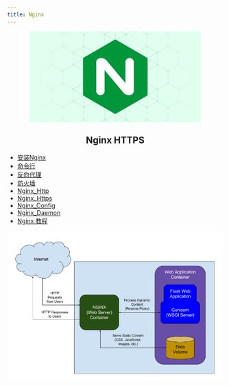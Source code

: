 ```yaml
---
title: Nginx 
---
```


<p align="center">
<img width="400" align="center" src="Assets\20190529160126.jpg"/>
<h2 align="center">Nginx HTTPS</h2>
</p>

- [安装Nginx](01.Install_Nginx.md)
- [命令行](02.Commands.md)
- [反向代理](03.Reverse_Proxy.md)
- [防火墙](04.ufw.md)
- [Nginx_Http](05.Nginx_Http.md)
- [Nginx_Https](06.Nginx_Https.md)
- [Nginx_Config](07.Nginx_Config.md)
- [Nginx_Daemon](08.Nginx_Daemon.md)
- [Nginx 教程](http://openresty.org/download/agentzh-nginx-tutorials-zhcn.html)

<p align="center">
<img width="600" align="center" src="Assets/20190531160104.png"/>
</p>
